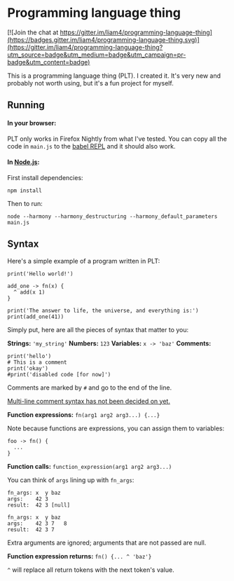 # Programming language thing

[![Join the chat at https://gitter.im/liam4/programming-language-thing](https://badges.gitter.im/liam4/programming-language-thing.svg)](https://gitter.im/liam4/programming-language-thing?utm_source=badge&utm_medium=badge&utm_campaign=pr-badge&utm_content=badge)

This is a programming language thing (PLT). I created it. It's very new and probably not worth using, but it's a fun project for myself.

## Running

#### In your browser:

PLT only works in Firefox Nightly from what I've tested. You can copy all the code in `main.js` to the [babel REPL](http://babeljs.io/repl) and it should also work.

#### In [Node.js](https://nodejs.org):

First install dependencies:

	npm install

Then to run:

	node --harmony --harmony_destructuring --harmony_default_parameters main.js

## Syntax

Here's a simple example of a program written in PLT:

    print('Hello world!')

    add_one -> fn(x) {
      ^ add(x 1)
    }

    print('The answer to life, the universe, and everything is:')
    print(add_one(41))

Simply put, here are all the pieces of syntax that matter to you:

**Strings:** `'my_string'`
**Numbers:** `123`
**Variables:** `x -> 'baz'`
**Comments:**

    print('hello')
    # This is a comment
    print('okay')
    #print('disabled code [for now]')

Comments are marked by `#` and go to the end of the line.

[Multi-line comment syntax has not been decided on yet.](https://github.com/liam4/programming-language-thing/issues/2)

**Function expressions:** `fn(arg1 arg2 arg3...) {...}`

Note because functions are expressions, you can assign them to variables:

    foo -> fn() {
      ...
    }

**Function calls:** `function_expression(arg1 arg2 arg3...)`

You can think of `args` lining up with `fn_args`:

    fn_args: x  y baz
    args:    42 3
    result:  42 3 [null]

    fn_args: x  y baz
    args:    42 3 7   8
    result:  42 3 7

Extra arguments are ignored; arguments that are not passed are null.

**Function expression returns:** `fn() {... ^ 'baz'}`

`^` will replace all return tokens with the next token's value.
